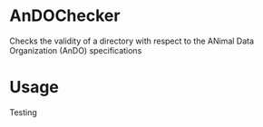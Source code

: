 # AnDOChecker
Checks the validity of a directory with respect to the ANimal Data Organization (AnDO) specifications 
# Usage
Testing
